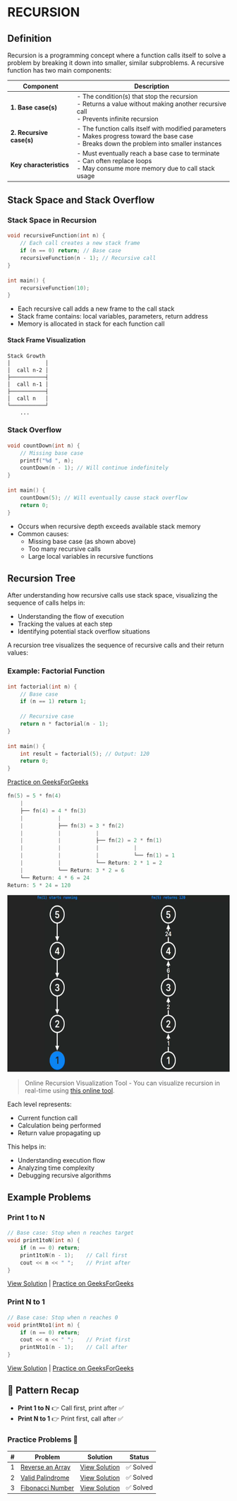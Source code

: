 # RECURSION

## Definition

Recursion is a programming concept where a function calls itself to solve a problem by breaking it down into smaller, similar subproblems. A recursive function has two main components:

| Component | Description |
|-----------|-------------|
| **1. Base case(s)** | - The condition(s) that stop the recursion<br>- Returns a value without making another recursive call<br>- Prevents infinite recursion |
| **2. Recursive case(s)** | - The function calls itself with modified parameters<br>- Makes progress toward the base case<br>- Breaks down the problem into smaller instances |
| **Key characteristics** | - Must eventually reach a base case to terminate<br>- Can often replace loops<br>- May consume more memory due to call stack usage |

## Stack Space and Stack Overflow

### Stack Space in Recursion
```cpp
void recursiveFunction(int n) {
    // Each call creates a new stack frame
    if (n == 0) return; // Base case
    recursiveFunction(n - 1); // Recursive call
}

int main() {
    recursiveFunction(10);
}
```
- Each recursive call adds a new frame to the call stack
- Stack frame contains: local variables, parameters, return address
- Memory is allocated in stack for each function call

#### Stack Frame Visualization
```
Stack Growth
│           │
│  call n-2 │
├───────────┤
│  call n-1 │
├───────────┤
│  call n   │
└───────────┘
    ...
```

### Stack Overflow
```cpp
void countDown(int n) {
    // Missing base case
    printf("%d ", n);
    countDown(n - 1); // Will continue indefinitely
}

int main() {
    countDown(5); // Will eventually cause stack overflow
    return 0;
}
```
- Occurs when recursive depth exceeds available stack memory
- Common causes:
  - Missing base case (as shown above)
  - Too many recursive calls
  - Large local variables in recursive functions


## Recursion Tree

After understanding how recursive calls use stack space, visualizing the sequence of calls helps in:
- Understanding the flow of execution
- Tracking the values at each step
- Identifying potential stack overflow situations

A recursion tree visualizes the sequence of recursive calls and their return values:
### Example: Factorial Function
```cpp
int factorial(int n) {
    // Base case
    if (n == 1) return 1;
    
    // Recursive case
    return n * factorial(n - 1);
}

int main() {
    int result = factorial(5); // Output: 120
    return 0;
}
```
[Practice on GeeksForGeeks](https://www.geeksforgeeks.org/problems/factorial5739/1)

```cpp
fn(5) = 5 * fn(4)
    |
    ├── fn(4) = 4 * fn(3)
    |           |
    |           ├── fn(3) = 3 * fn(2)
    |           |           |
    |           |           ├── fn(2) = 2 * fn(1)
    |           |           |           |
    |           |           |           └── fn(1) = 1
    |           |           └── Return: 2 * 1 = 2
    |           └── Return: 3 * 2 = 6
    └── Return: 4 * 6 = 24
Return: 5 * 24 = 120
```


<div style="display: flex; justify-content: space-between;">
<div>
<img src="imgs/recursion_tree_1.png" width="400" height="400" alt="Recursion Tree 1"/>
</div>
<div>
<img src="imgs/recursion_tree_2.png" width="400" height="400" alt="Recursion Tree 2"/>
</div>
</div>


> Online Recursion Visualization Tool
    - You can visualize recursion in real-time using [this online tool](https://recursion.vercel.app/).

Each level represents:
- Current function call
- Calculation being performed
- Return value propagating up

This helps in:
- Understanding execution flow
- Analyzing time complexity
- Debugging recursive algorithms



## Example Problems

### Print 1 to N
```cpp
// Base case: Stop when n reaches target
void print1toN(int n) {
    if (n == 0) return;
    print1toN(n - 1);    // Call first
    cout << n << " ";    // Print after
}
```
[View Solution](sol/1_TO_N.md) | [Practice on GeeksForGeeks](https://www.geeksforgeeks.org/problems/print-1-to-n-without-using-loops3621/1)

### Print N to 1
```cpp
// Base case: Stop when n reaches 0
void printNto1(int n) {
    if (n == 0) return;
    cout << n << " ";    // Print first
    printNto1(n - 1);    // Call after
}
```
[View Solution](sol/N_TO_1.md) | [Practice on GeeksForGeeks](https://www.geeksforgeeks.org/problems/print-n-to-1-without-loop/1)

## 🔁 Pattern Recap

* **Print 1 to N** 👉 Call first, print after ✅
* **Print N to 1** 👉 Print first, call after ✅


### Practice Problems 📝

| # | Problem | Solution | Status |
|---|---------|----------|--------|
| 1 | [Reverse an Array](https://practice.geeksforgeeks.org/problems/reverse-an-array/0) | [View Solution](sol/reverse_array.md) | ✅ Solved |
| 2 | [Valid Palindrome](https://leetcode.com/problems/valid-palindrome/) | [View Solution](https://leetcode.com/problems/valid-palindrome/solutions/6727233/recursive-palindrome-checker-ignore-non-alphanumerics-case-c/) | ✅ Solved |
| 3 | [Fibonacci Number](https://leetcode.com/problems/fibonacci-number/description/) | [View Solution](https://leetcode.com/problems/fibonacci-number/solutions/6727265/simple-recursive-fibonacci-learn-recursi-3qha/) | ✅ Solved |

